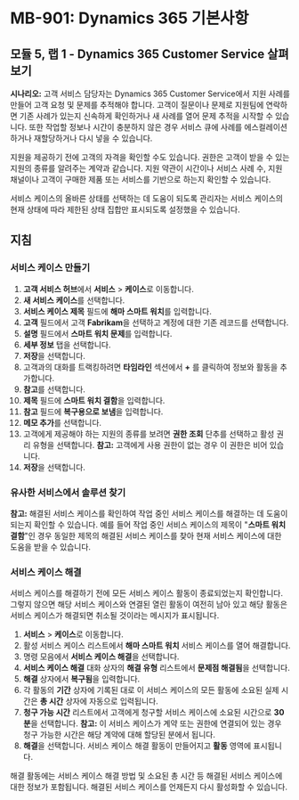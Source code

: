 ﻿---
lab:
    title: '랩 01: Dynamics 365 Customer Service 살펴보기'
    module: '모듈 05: Dynamics 365 Customer Service 소개'
---

# MB-901: Dynamics 365 기본사항 
## 모듈 5, 랩 1 - Dynamics 365 Customer Service 살펴보기 

**시나리오:**
고객 서비스 담당자는 Dynamics 365 Customer Service에서 지원 사례를 만들어 고객 요청 및 문제를 추적해야 합니다. 고객이 질문이나 문제로 지원팀에 연락하면 기존 사례가 있는지 신속하게 확인하거나 새 사례를 열어 문제 추적을 시작할 수 있습니다. 또한 작업할 정보나 시간이 충분하지 않은 경우 서비스 큐에 사례를 에스컬레이션하거나 재할당하거나 다시 넣을 수 있습니다.

지원을 제공하기 전에 고객의 자격을 확인할 수도 있습니다. 권한은 고객이 받을 수 있는 지원의 종류를 알려주는 계약과 같습니다. 지원 약관이 시간이나 서비스 사례 수, 지원 채널이나 고객이 구매한 제품 또는 서비스를 기반으로 하는지 확인할 수 있습니다.

서비스 케이스의 올바른 상태를 선택하는 데 도움이 되도록 관리자는 서비스 케이스의 현재 상태에 따라 제한된 상태 집합만 표시되도록 설정했을 수 있습니다.

## 지침

### 서비스 케이스 만들기

1. **고객 서비스 허브**에서 **서비스** > **케이스**로 이동합니다.
1. **새 서비스 케이스**를 선택합니다.
1. **서비스 케이스 제목** 필드에 **해마 스마트 워치**를 입력합니다.
1. **고객** 필드에서 고객 **Fabrikam**을 선택하고 계정에 대한 기존 레코드를 선택합니다.
1. **설명** 필드에서 **스마트 워치 문제**를 입력합니다.
1. **세부 정보** 탭을 선택합니다.
1. **저장**을 선택합니다.
1. 고객과의 대화를 트랙킹하려면 **타임라인** 섹션에서 **+** 를 클릭하여 정보와 활동을 추가합니다.
1. **참고**를 선택합니다.
1. **제목** 필드에 **스마트 워치 결함**을 입력합니다.
1. **참고** 필드에 **복구용으로 보냄**을 입력합니다.
1. **메모 추가**를 선택합니다. 
14.	고객에게 제공해야 하는 지원의 종류를 보려면 **권한 조회** 단추를 선택하고 활성 권리 유형을 선택합니다.
 **참고:** 고객에게 사용 권한이 없는 경우 이 권한은 비어 있습니다.
1. **저장**을 선택합니다.

### 유사한 서비스에서 솔루션 찾기

**참고:** 해결된 서비스 케이스를 확인하여 작업 중인 서비스 케이스를 해결하는 데 도움이 되는지 확인할 수 있습니다. 예를 들어 작업 중인 서비스 케이스의 제목이 "**스마트 워치 결함**"인 경우 동일한 제목의 해결된 서비스 케이스를 찾아 현재 서비스 케이스에 대한 도움을 받을 수 있습니다.

### 서비스 케이스 해결

서비스 케이스를 해결하기 전에 모든 서비스 케이스 활동이 종료되었는지 확인합니다. 그렇지 않으면 해당 서비스 케이스와 연결된 열린 활동이 여전히 남아 있고 해당 활동은 서비스 케이스가 해결되면 취소될 것이라는 메시지가 표시됩니다.

1. **서비스** > **케이스**로 이동합니다.
1. 활성 서비스 케이스 리스트에서 **해마 스마트 워치** 서비스 케이스를 열어 해결합니다.
1. 명령 모음에서 **서비스 케이스 해결**을 선택합니다.
1. **서비스 케이스 해결** 대화 상자의 **해결 유형** 리스트에서 **문제점 해결됨**을 선택합니다.
1. **해결** 상자에서 **복구됨**을 입력합니다.
1. 각 활동의 **기간** 상자에 기록된 대로 이 서비스 케이스의 모든 활동에 소요된 실제 시간은 **총 시간** 상자에 자동으로 입력됩니다.
1. **청구 가능 시간** 리스트에서 고객에게 청구할 서비스 케이스에 소요된 시간으로 **30분**을 선택합니다.
 **참고:** 이 서비스 케이스가 계약 또는 권한에 연결되어 있는 경우 청구 가능한 시간은 해당 계약에 대해 할당된 분에서 됩니다.
1. **해결**을 선택합니다. 서비스 케이스 해결 활동이 만들어지고 **활동** 영역에 표시됩니다. 

해결 활동에는 서비스 케이스 해결 방법 및 소요된 총 시간 등 해결된 서비스 케이스에 대한 정보가 포함됩니다. 해결된 서비스 케이스를 언제든지 다시 활성화할 수 있습니다.
